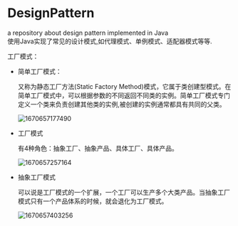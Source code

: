 # DesignPattern
a repository about design pattern implemented in Java   
使用Java实现了常见的设计模式,如代理模式、单例模式、适配器模式等等.

工厂模式：

- 简单工厂模式：

  又称为静态工厂方法(Static Factory Method)模式，它属于类创建型模式。在简单工厂模式中，可以根据参数的不同返回不同类的实例。简单工厂模式专门定义一个类来负责创建其他类的实例,被创建的实例通常都具有共同的父类。

  ![1670657177490](C:\Users\User\AppData\Local\Temp\简单工厂模式.png)

- 工厂模式

  有4种角色：抽象工厂、抽象产品、具体工厂、具体产品。

  ![1670657257164](C:\Users\User\AppData\Local\Temp\工厂模式.png)

- 抽象工厂模式

  可以说是工厂模式的一个扩展，一个工厂可以生产多个大类产品。当抽象工厂模式只有一个产品体系的时候，就会退化为工厂模式。

  ![1670657403256](C:\Users\User\AppData\Local\Temp\抽象工厂模式.png)

  